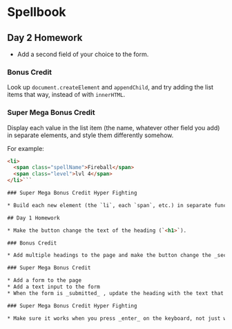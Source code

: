 # Spellbook

## Day 2 Homework

* Add a second field of your choice to the form.

### Bonus Credit

Look up `document.createElement` and `appendChild`, and try adding the list items that way, instead of with `innerHTML`.

### Super Mega Bonus Credit

Display each value in the list item (the name, whatever other field you add) in separate elements, and style them differently somehow.

For example:

```html
<li>
  <span class="spellName">Fireball</span>
  <span class="level">lvl 4</span>
</li>```

### Super Mega Bonus Credit Hyper Fighting

* Build each new element (the `li`, each `span`, etc.) in separate functions.

## Day 1 Homework

* Make the button change the text of the heading (`<h1>`).

### Bonus Credit

* Add multiple headings to the page and make the button change the _second_ one (Use a 'class' or 'id')

### Super Mega Bonus Credit

* Add a form to the page
* Add a text input to the form
* When the form is _submitted_ , update the heading with the text that you type in the text imput

### Super Mega Bonus Credit Hyper Fighting

* Make sure it works when you press _enter_ on the keyboard, not just when you click the button